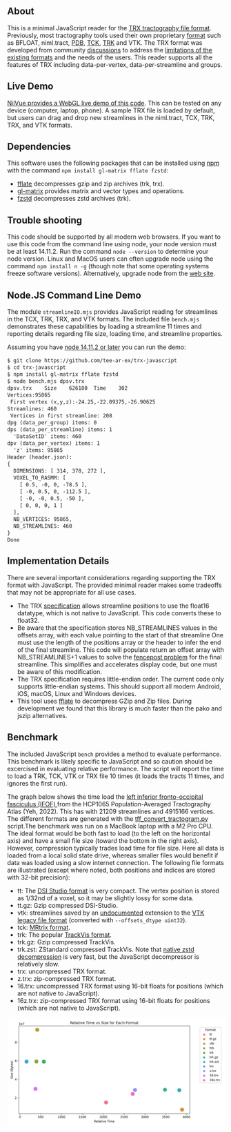## About

This is a minimal JavaScript reader for the [TRX tractography file format](https://github.com/tee-ar-ex/trx-spec/blob/master/specifications.md). Previously, most tractography tools used their own proprietary [format](https://www.nitrc.org/plugins/mwiki/index.php/surfice:MainPage#Supported_Formats) such as BFLOAT, niml.tract, [PDB](https://github.com/vistalab/pdb_files), [TCK](https://mrtrix.readthedocs.io/en/latest/getting_started/image_data.html#tracks-file-format-tck), [TRK](http://trackvis.org/docs/?subsect=fileformat) and VTK. The TRX format was developed from community [discussions](https://github.com/nipy/nibabel/issues/942) to address the [limitations of the existing formats](https://docs.google.com/document/d/1GOOlG42rB7dlJizu2RfaF5XNj_pIaVl_6rtBSUhsgbE/edit#heading=h.c6igqydj1hrf) and the needs of the users. This reader supports all the features of TRX including data-per-vertex, data-per-streamline and groups.

## Live Demo

[NiiVue provides a WebGL live demo of this code](https://niivue.github.io/niivue/features/tracts.html). This can be tested on any device (computer, laptop, phone). A sample TRX file is loaded by default, but users can drag and drop new streamlines in the niml.tract, TCX, TRK, TRX, and VTK formats.

## Dependencies

This software uses the following packages that can be installed using [npm](https://nodejs.org/en/download/package-manager/) with the command `npm install gl-matrix fflate fzstd`:

 - [fflate](https://github.com/101arrowz/fflate) decompresses gzip and zip archives (trk, trx).
 - [gl-matrix](https://github.com/toji/gl-matrix) provides matrix and vector types and operations.
 - [fzstd](https://github.com/101arrowz/fzstd) decompresses zstd archives (trk).

## Trouble shooting

This code should be supported by all modern web browsers. If you want to use this code from the command line using node, your node version must be at least 14.11.2. Run the command `node --version` to determine your node version. Linux and MacOS users can often upgrade node using the command `npm install n -g` (though note that some operating systems freeze software versions). Alternatively, upgrade node from the [web site](https://nodejs.org/en/download/).


## Node.JS Command Line Demo

The module `streamlineIO.mjs` provides JavaScript reading for streamlines in the TCX, TRK, TRX, and VTK formats. The included file `bench.mjs` demonstrates these capabilities by loading a streamline 11 times and reporting details regarding file size, loading time, and streamline properties.

Assuming you have [node 14.11.2 or later](https://nodejs.org/en/download/) you can run the demo:

```
$ git clone https://github.com/tee-ar-ex/trx-javascript
$ cd trx-javascript
$ npm install gl-matrix fflate fzstd
$ node bench.mjs dpsv.trx
dpsv.trx	Size	626180	Time	302
Vertices:95865
 First vertex (x,y,z):-24.25,-22.09375,-26.90625
Streamlines: 460
 Vertices in first streamline: 208
dpg (data_per_group) items: 0
dps (data_per_streamline) items: 1
  'DataSetID' items: 460
dpv (data_per_vertex) items: 1
  'z' items: 95865
Header (header.json):
{
  DIMENSIONS: [ 314, 378, 272 ],
  VOXEL_TO_RASMM: [
    [ 0.5, -0, 0, -78.5 ],
    [ -0, 0.5, 0, -112.5 ],
    [ -0, -0, 0.5, -50 ],
    [ 0, 0, 0, 1 ]
  ],
  NB_VERTICES: 95865,
  NB_STREAMLINES: 460
}
Done
```

## Implementation Details

There are several important considerations regarding supporting the TRX format with JavaScript. The provided minimal reader makes some tradeoffs that may not be appropriate for all use cases.

 - The TRX [specification](https://github.com/tee-ar-ex/trx-spec/blob/master/specifications.md) allows streamline positions to use the float16 datatype, which is not native to JavaScript. This code converts these to float32.
 - Be aware that the specification stores NB_STREAMLINES values in the offsets array, with each value pointing to the start of that streamline One must use the length of the positions array or the header to infer the end of the final streamline. This code will populate return an offset array with NB_STREAMLINES+1 values to solve the [fencepost problem](https://icarus.cs.weber.edu/~dab/cs1410/textbook/3.Control/fencepost.html) for the final streamline. This simplifies and accelerates display code, but one must be aware of this modification.
 - The TRX specification requires little-endian order. The current code only supports little-endian systems. This should support all modern Android, iOS, macOS, Linux and Windows devices.
 - This tool uses [fflate](https://github.com/101arrowz/fflate) to decompress GZip and Zip files. During development we found that this library is much faster than the pako and jszip alternatives.

## Benchmark

The included JavaScript `bench` provides a method to evaluate performance. This benchmark is likely specific to JavaScript and so caution should be excercised in evaluating relative performance. The script will report the time to load a TRK, TCK, VTK or TRX file 10 times (it loads the tracts 11 times, and ignores the first run).

The graph below shows the time load the [left inferior fronto-occipital fasciculus (IFOF) ](https://brain.labsolver.org/hcp_trk_atlas.html) from the HCP1065 Population-Averaged Tractography Atlas (Yeh, 2022). This has with 21209 streamlines and 4915166 vertices. The different formats are generated with the [tff_convert_tractogram.py](https://github.com/tee-ar-ex/trx-python) script.The benchmark was run on a MacBook laptop with a M2 Pro CPU. The ideal format would be both fast to load (to the left on the horizontal axis) and have a small file size (toward the bottom in the right axis). However, compression typically trades load time for file size. Here all data is loaded from a local solid state drive, whereas smaller files would benefit if data was loaded using a slow internet connection. The following file formats are illustrated (except where noted, both positions and indices are stored with 32-bit precision):

 - tt: The [DSI Studio format](https://dsi-studio.labsolver.org/doc/cli_data.html) is very compact. The vertex position is stored as 1/32nd of a voxel, so it may be slightly lossy for some data.
 - tt.gz: Gzip compressed DSI-Studio.
 - vtk: streamlines saved by an [undocumented](https://discourse.vtk.org/t/upcoming-changes-to-vtkcellarray/2066) extension to the [VTK legacy file format](https://vtk.org/wp-content/uploads/2015/04/file-formats.pdf) (converted with `--offsets_dtype uint32`).
 - tck: [MRtrix format](https://mrtrix.readthedocs.io/en/latest/getting_started/image_data.html#tracks-file-format-tck).
 - trk: The popular [TrackVis format](http://trackvis.org/docs/?subsect=fileformat).
 - trk.gz: Gzip compressed TrackVis.
 - trk.zst: ZStandard compressed TrackVis. Note that [native zstd decompression](https://github.com/neurolabusc/zlib-bench-python) is very fast, but the JavaScript decompressor is relatively slow.
 - trx: uncompressed TRX format.
 - z.trx: zip-compressed TRX format.
 - 16.trx: uncompressed TRX format using 16-bit floats for positions (which are not native to JavaScript).
 - 16z.trx: zip-compressed TRX format using 16-bit floats for positions (which are not native to JavaScript).

![M2 Performance](M2.png)
